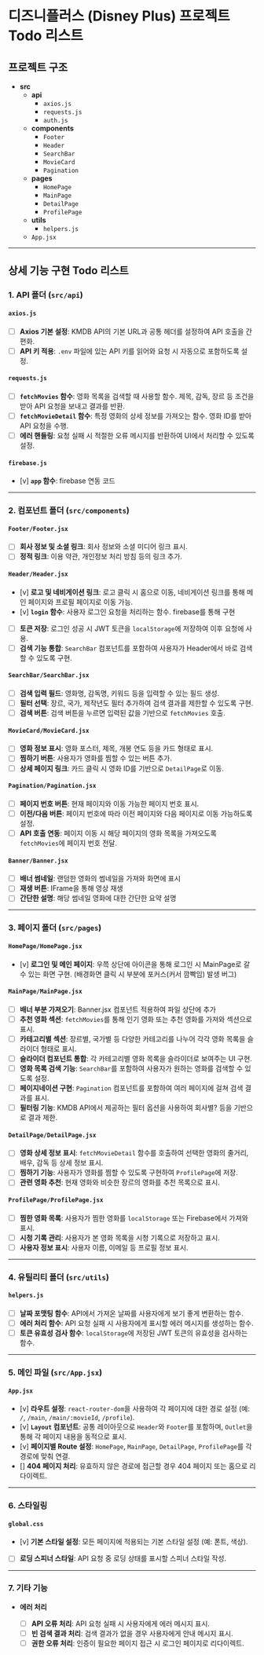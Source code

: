 # 디즈니플러스 (Disney Plus) 프로젝트 Todo 리스트

## 프로젝트 구조

-   **src**
    -   **api**
        -   `axios.js`
        -   `requests.js`
        -   `auth.js`
    -   **components**
        -   `Footer`
        -   `Header`
        -   `SearchBar`
        -   `MovieCard`
        -   `Pagination`
    -   **pages**
        -   `HomePage`
        -   `MainPage`
        -   `DetailPage`
        -   `ProfilePage`
    -   **utils**
        -   `helpers.js`
    -   `App.jsx`

---

## 상세 기능 구현 Todo 리스트

### 1. **API 폴더** (`src/api`)

#### `axios.js`

-   [ ] **Axios 기본 설정**: KMDB API의 기본 URL과 공통 헤더를 설정하여 API 호출을 간편화.
-   [ ] **API 키 적용**: `.env` 파일에 있는 API 키를 읽어와 요청 시 자동으로 포함하도록 설정.

#### `requests.js`

-   [ ] **`fetchMovies` 함수**: 영화 목록을 검색할 때 사용할 함수. 제목, 감독, 장르 등 조건을 받아 API 요청을 보내고 결과를 반환.
-   [ ] **`fetchMovieDetail` 함수**: 특정 영화의 상세 정보를 가져오는 함수. 영화 ID를 받아 API 요청을 수행.
-   [ ] **에러 핸들링**: 요청 실패 시 적절한 오류 메시지를 반환하여 UI에서 처리할 수 있도록 설정.

#### `firebase.js`

-   [v] **`app` 함수**: firebase 연동 코드

---

### 2. **컴포넌트 폴더** (`src/components`)

#### `Footer/Footer.jsx`

-   [ ] **회사 정보 및 소셜 링크**: 회사 정보와 소셜 미디어 링크 표시.
-   [ ] **정적 링크**: 이용 약관, 개인정보 처리 방침 등의 링크 추가.

#### `Header/Header.jsx`

-   [v] **로고 및 네비게이션 링크**: 로고 클릭 시 홈으로 이동, 네비게이션 링크를 통해 메인 페이지와 프로필 페이지로 이동 가능.
-   [v] **`login` 함수**: 사용자 로그인 요청을 처리하는 함수. firebase를 통해 구현
-   [ ] **토큰 저장**: 로그인 성공 시 JWT 토큰을 `localStorage`에 저장하여 이후 요청에 사용.
-   [ ] **검색 기능 통합**: `SearchBar` 컴포넌트를 포함하여 사용자가 Header에서 바로 검색할 수 있도록 구현.

#### `SearchBar/SearchBar.jsx`

-   [ ] **검색 입력 필드**: 영화명, 감독명, 키워드 등을 입력할 수 있는 필드 생성.
-   [ ] **필터 선택**: 장르, 국가, 제작년도 필터 추가하여 검색 결과를 제한할 수 있도록 구현.
-   [ ] **검색 버튼**: 검색 버튼을 누르면 입력된 값을 기반으로 `fetchMovies` 호출.

#### `MovieCard/MovieCard.jsx`

-   [ ] **영화 정보 표시**: 영화 포스터, 제목, 개봉 연도 등을 카드 형태로 표시.
-   [ ] **찜하기 버튼**: 사용자가 영화를 찜할 수 있는 버튼 추가.
-   [ ] **상세 페이지 링크**: 카드 클릭 시 영화 ID를 기반으로 `DetailPage`로 이동.

#### `Pagination/Pagination.jsx`

-   [ ] **페이지 번호 버튼**: 현재 페이지와 이동 가능한 페이지 번호 표시.
-   [ ] **이전/다음 버튼**: 페이지 번호에 따라 이전 페이지와 다음 페이지로 이동 가능하도록 설정.
-   [ ] **API 호출 연동**: 페이지 이동 시 해당 페이지의 영화 목록을 가져오도록 `fetchMovies`에 페이지 번호 전달.

#### `Banner/Banner.jsx`

-   [ ] **배너 썸네일**: 랜덤한 영화의 썸네일을 가져와 화면에 표시
-   [ ] **재생 버튼**: IFrame을 통해 영상 재생
-   [ ] **간단한 설명**: 해당 썸네일 영화에 대한 간단한 요약 설명

---

### 3. **페이지 폴더** (`src/pages`)

#### `HomePage/HomePage.jsx`

-   [v] **로그인 및 메인 페이지**: 우쯕 상단에 아이콘을 통해 로그인 시 MainPage로 갈 수 있는 화면 구현. (배경화면 클릭 시 <Content> 부분에 포커스(커서 깜빡임) 발생 버그)

#### `MainPage/MainPage.jsx`

-   [ ] **배너 부분 가져오기**: Banner.jsx 컴포넌트 적용하여 파일 상단에 추가
-   [ ] **추천 영화 섹션**: `fetchMovies`를 통해 인기 영화 또는 추천 영화를 가져와 섹션으로 표시.
-   [ ] **카테고리별 섹션**: 장르별, 국가별 등 다양한 카테고리를 나누어 각각 영화 목록을 슬라이더 형태로 표시.
-   [ ] **슬라이더 컴포넌트 통합**: 각 카테고리별 영화 목록을 슬라이더로 보여주는 UI 구현.
-   [ ] **영화 목록 검색 기능**: `SearchBar`를 포함하여 사용자가 원하는 영화를 검색할 수 있도록 설정.
-   [ ] **페이지네이션 구현**: `Pagination` 컴포넌트를 포함하여 여러 페이지에 걸쳐 검색 결과를 표시.
-   [ ] **필터링 기능**: KMDB API에서 제공하는 필터 옵션을 사용하여 회사별? 등을 기반으로 결과 제한.

#### `DetailPage/DetailPage.jsx`

-   [ ] **영화 상세 정보 표시**: `fetchMovieDetail` 함수를 호출하여 선택한 영화의 줄거리, 배우, 감독 등 상세 정보 표시.
-   [ ] **찜하기 기능**: 사용자가 영화를 찜할 수 있도록 구현하여 `ProfilePage`에 저장.
-   [ ] **관련 영화 추천**: 현재 영화와 비슷한 장르의 영화를 추천 목록으로 표시.

#### `ProfilePage/ProfilePage.jsx`

-   [ ] **찜한 영화 목록**: 사용자가 찜한 영화를 `localStorage` 또는 Firebase에서 가져와 표시.
-   [ ] **시청 기록 관리**: 사용자가 본 영화 목록을 시청 기록으로 저장하고 표시.
-   [ ] **사용자 정보 표시**: 사용자 이름, 이메일 등 프로필 정보 표시.

---

### 4. **유틸리티 폴더** (`src/utils`)

#### `helpers.js`

-   [ ] **날짜 포맷팅 함수**: API에서 가져온 날짜를 사용자에게 보기 좋게 변환하는 함수.
-   [ ] **에러 처리 함수**: API 요청 실패 시 사용자에게 표시할 에러 메시지를 생성하는 함수.
-   [ ] **토큰 유효성 검사 함수**: `localStorage`에 저장된 JWT 토큰의 유효성을 검사하는 함수.

---

### 5. **메인 파일** (`src/App.jsx`)

#### `App.jsx`

-   [v] **라우트 설정**: `react-router-dom`을 사용하여 각 페이지에 대한 경로 설정 (예: `/`, `/main`, `/main/:movieId`, `/profile`).
-   [v] **`Layout` 컴포넌트**: 공통 레이아웃으로 `Header`와 `Footer`를 포함하며, `Outlet`을 통해 각 페이지 내용을 동적으로 표시.
-   [v] **페이지별 Route 설정**: `HomePage`, `MainPage`, `DetailPage`, `ProfilePage`를 각 경로에 맞춰 연결.
-   [] **404 페이지 처리**: 유효하지 않은 경로에 접근할 경우 404 페이지 또는 홈으로 리다이렉트.

---

### 6. **스타일링**

#### `global.css`

-   [v] **기본 스타일 설정**: 모든 페이지에 적용되는 기본 스타일 설정 (예: 폰트, 색상).
-   [ ] **로딩 스피너 스타일**: API 요청 중 로딩 상태를 표시할 스피너 스타일 작성.

---

### 7. **기타 기능**

-   **에러 처리**

    -   [ ] **API 오류 처리**: API 요청 실패 시 사용자에게 에러 메시지 표시.
    -   [ ] **빈 검색 결과 처리**: 검색 결과가 없을 경우 사용자에게 안내 메시지 표시.
    -   [ ] **권한 오류 처리**: 인증이 필요한 페이지 접근 시 로그인 페이지로 리다이렉트.
